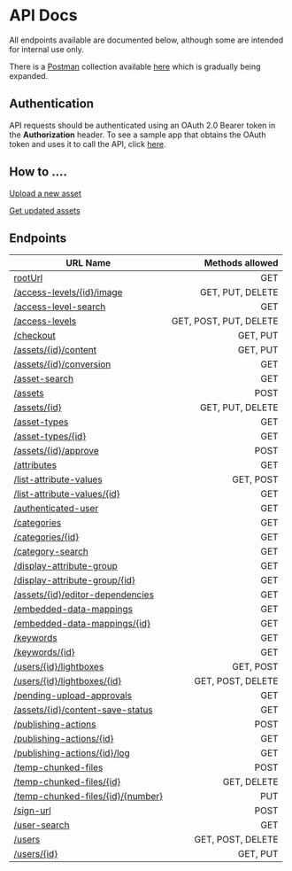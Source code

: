 API Docs
========

All endpoints available are documented below, although some are intended for internal use only.

There is a [Postman](https://www.getpostman.com/) collection available [here](https://github.com/brightinteractive/api-docs/tree/master/postman) which is gradually being expanded.


Authentication
--------------

API requests should be authenticated using an OAuth 2.0 Bearer token in the **Authorization** header. To see a sample app that obtains the OAuth token and uses it to call the API, click [here](https://github.com/brightinteractive/sample-oauth-app).

How to ....
-----------

[Upload a new asset](doc/how-to-upload.md)

[Get updated assets](doc/how-to-poll-for-changes.md)

Endpoints
---------

| URL Name | Methods allowed |
| ------------- | -----:|
| [rootUrl](doc/root.md) | GET |
| [/access-levels/{id}/image](doc/access-level-image.md) | GET, PUT, DELETE |
| [/access-level-search](doc/access-level-search.md) | GET |
| [/access-levels](doc/access-levels.md) | GET, POST, PUT, DELETE |
| [/checkout](doc/checkout.md) | GET, PUT |
| [/assets/{id}/content](doc/content.md) | GET, PUT |
| [/assets/{id}/conversion](doc/conversion.md) | GET |
| [/asset-search](doc/asset-search.md) | GET |
| [/assets](doc/assets.md) | POST |
| [/assets/{id}](doc/asset.md) | GET, PUT, DELETE |
| [/asset-types](doc/asset-types.md) | GET |
| [/asset-types/{id}](doc/asset-type.md) | GET |
| [/assets/{id}/approve](doc/approve.md) | POST |
| [/attributes](doc/attributes.md) | GET |
| [/list-attribute-values](doc/list-attribute-values.md) | GET, POST |
| [/list-attribute-values/{id}](doc/list-attribute-value.md) | GET |
| [/authenticated-user](doc/authenticated-user.md) | GET |
| [/categories](doc/categories.md) | GET |
| [/categories/{id}](doc/category.md) | GET |
| [/category-search](doc/category-search.md) | GET |
| [/display-attribute-group](doc/display-attribute-groups.md) | GET |
| [/display-attribute-group/{id}](doc/display-attribute-group.md) | GET |
| [/assets/{id}/editor-dependencies](doc/editor-dependencies.md) | GET |
| [/embedded-data-mappings](doc/embedded-data-mappings.md) | GET |
| [/embedded-data-mappings/{id}](doc/embedded-data-mapping.md) | GET |
| [/keywords](doc/keywords.md) | GET |
| [/keywords/{id}](doc/keyword.md) | GET |
| [/users/{id}/lightboxes](doc/lightboxes.md) | GET, POST |
| [/users/{id}/lightboxes/{id}](doc/lightbox.md) | GET, POST, DELETE |
| [/pending-upload-approvals](doc/pending-upload-approvals.md) | GET |
| [/assets/{id}/content-save-status](doc/content-save-status.md) | GET |
| [/publishing-actions](doc/publishing-actions.md) | POST |
| [/publishing-actions/{id}](doc/publishing-action.md) | GET |
| [/publishing-actions/{id}/log](doc/publishing-actions-log.md) | GET |
| [/temp-chunked-files](doc/temp-chunked-files.md) | POST |
| [/temp-chunked-files/{id}](doc/temp-chunked-file.md) | GET, DELETE |
| [/temp-chunked-files/{id}/{number}](doc/temp-chunk.md) | PUT |
| [/sign-url](doc/sign-url.md) | POST |
| [/user-search](doc/user-search.md) | GET |
| [/users](doc/users.md) | GET, POST, DELETE |
| [/users/{id}](doc/user.md) | GET, PUT |
